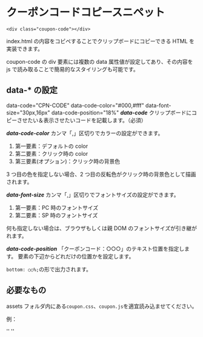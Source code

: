 # クーポンコードコピースニペット

`<div class="coupon-code"></div>`

index.html の内容をコピペすることでクリップボードにコピーできる HTML を実装できます。

coupon-code の div 要素には複数の data 属性値が設定してあり、その内容を js で読み取ることで簡易的なスタイリングも可能です。

## data-\* の設定

data-code="CPN-CODE" data-code-color="#000,#fff" data-font-size="30px,16px" data-code-position="18%"
**_data-code_**
クリップボードにコピーさせたい＆表示させたいコードを記載します。（必須）

**_data-code-color_**
カンマ「,」区切りでカラーの設定ができます。

1. 第一要素：デフォルトの color
2. 第二要素：クリック時の color
3. 第三要素(オプション)：クリック時の背景色

3 つ目の色を指定しない場合、2 つ目の反転色がクリック時の背景色として描画されます。

**_data-font-size_**
カンマ「,」区切りでフォントサイズの設定ができます。

1. 第一要素：PC 時のフォントサイズ
2. 第二要素：SP 時のフォントサイズ

何も指定しない場合は、ブラウザもしくは親 DOM のフォントサイズが引き継がれます。

**_data-code-position_**
「クーポンコード：○○○」のテキスト位置を指定します。
要素の下辺からどれだけの位置かを設定します。

`bottom: ○○%;`の形で出力されます。

## 必要なもの

assets フォルダ内にある`coupon.css`、`coupon.js`を適宜読み込ませてください。

例：

'<link rel="stylesheet" href="assets/css/coupon.css" />'
'<script src="assets/js/coupon.js"></script>'
